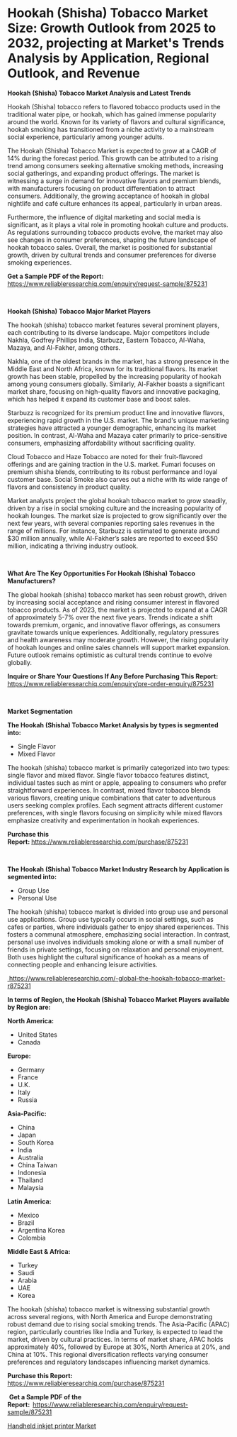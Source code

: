 <p><h1>Hookah (Shisha) Tobacco Market Size: Growth Outlook from 2025 to 2032, projecting at Market's Trends Analysis by Application, Regional Outlook, and Revenue</h1></p><p><strong>Hookah (Shisha) Tobacco Market Analysis and Latest Trends</strong></p>
<p><p>Hookah (Shisha) tobacco refers to flavored tobacco products used in the traditional water pipe, or hookah, which has gained immense popularity around the world. Known for its variety of flavors and cultural significance, hookah smoking has transitioned from a niche activity to a mainstream social experience, particularly among younger adults.</p><p>The Hookah (Shisha) Tobacco Market is expected to grow at a CAGR of 14% during the forecast period. This growth can be attributed to a rising trend among consumers seeking alternative smoking methods, increasing social gatherings, and expanding product offerings. The market is witnessing a surge in demand for innovative flavors and premium blends, with manufacturers focusing on product differentiation to attract consumers. Additionally, the growing acceptance of hookah in global nightlife and café culture enhances its appeal, particularly in urban areas.</p><p>Furthermore, the influence of digital marketing and social media is significant, as it plays a vital role in promoting hookah culture and products. As regulations surrounding tobacco products evolve, the market may also see changes in consumer preferences, shaping the future landscape of hookah tobacco sales. Overall, the market is positioned for substantial growth, driven by cultural trends and consumer preferences for diverse smoking experiences.</p></p>
<p><strong>Get a Sample PDF of the Report:&nbsp;</strong> <a href="https://www.reliableresearchiq.com/enquiry/request-sample/875231?utm_campaign=3136&utm_medium=2&utm_source=Github&utm_content=ia&utm_term=21032025&utm_id=hookah-shisha-tobacco">https://www.reliableresearchiq.com/enquiry/request-sample/875231</a></p>
<p>&nbsp;</p>
<p><strong>Hookah (Shisha) Tobacco Major Market Players</strong></p>
<p><p>The hookah (shisha) tobacco market features several prominent players, each contributing to its diverse landscape. Major competitors include Nakhla, Godfrey Phillips India, Starbuzz, Eastern Tobacco, Al-Waha, Mazaya, and Al-Fakher, among others.</p><p>Nakhla, one of the oldest brands in the market, has a strong presence in the Middle East and North Africa, known for its traditional flavors. Its market growth has been stable, propelled by the increasing popularity of hookah among young consumers globally. Similarly, Al-Fakher boasts a significant market share, focusing on high-quality flavors and innovative packaging, which has helped it expand its customer base and boost sales.</p><p>Starbuzz is recognized for its premium product line and innovative flavors, experiencing rapid growth in the U.S. market. The brand's unique marketing strategies have attracted a younger demographic, enhancing its market position. In contrast, Al-Waha and Mazaya cater primarily to price-sensitive consumers, emphasizing affordability without sacrificing quality.</p><p>Cloud Tobacco and Haze Tobacco are noted for their fruit-flavored offerings and are gaining traction in the U.S. market. Fumari focuses on premium shisha blends, contributing to its robust performance and loyal customer base. Social Smoke also carves out a niche with its wide range of flavors and consistency in product quality.</p><p>Market analysts project the global hookah tobacco market to grow steadily, driven by a rise in social smoking culture and the increasing popularity of hookah lounges. The market size is projected to grow significantly over the next few years, with several companies reporting sales revenues in the range of millions. For instance, Starbuzz is estimated to generate around $30 million annually, while Al-Fakher’s sales are reported to exceed $50 million, indicating a thriving industry outlook.</p></p>
<p>&nbsp;</p>
<p><strong>What Are The Key Opportunities For Hookah (Shisha) Tobacco Manufacturers?</strong></p>
<p><p>The global hookah (shisha) tobacco market has seen robust growth, driven by increasing social acceptance and rising consumer interest in flavored tobacco products. As of 2023, the market is projected to expand at a CAGR of approximately 5-7% over the next five years. Trends indicate a shift towards premium, organic, and innovative flavor offerings, as consumers gravitate towards unique experiences. Additionally, regulatory pressures and health awareness may moderate growth. However, the rising popularity of hookah lounges and online sales channels will support market expansion. Future outlook remains optimistic as cultural trends continue to evolve globally.</p></p>
<p><strong>Inquire or Share Your Questions If Any Before Purchasing This Report:</strong> <a href="https://www.reliableresearchiq.com/enquiry/pre-order-enquiry/875231?utm_campaign=3136&utm_medium=2&utm_source=Github&utm_content=ia&utm_term=21032025&utm_id=hookah-shisha-tobacco">https://www.reliableresearchiq.com/enquiry/pre-order-enquiry/875231</a></p>
<p>&nbsp;</p>
<p><strong>Market Segmentation</strong></p>
<p><strong>The Hookah (Shisha) Tobacco Market Analysis by types is segmented into:</strong></p>
<p><ul><li>Single Flavor</li><li>Mixed Flavor</li></ul></p>
<p><p>The hookah (shisha) tobacco market is primarily categorized into two types: single flavor and mixed flavor. Single flavor tobacco features distinct, individual tastes such as mint or apple, appealing to consumers who prefer straightforward experiences. In contrast, mixed flavor tobacco blends various flavors, creating unique combinations that cater to adventurous users seeking complex profiles. Each segment attracts different customer preferences, with single flavors focusing on simplicity while mixed flavors emphasize creativity and experimentation in hookah experiences.</p></p>
<p><strong>Purchase this Report:&nbsp;</strong><a href="https://www.reliableresearchiq.com/purchase/875231?utm_campaign=3136&utm_medium=2&utm_source=Github&utm_content=ia&utm_term=21032025&utm_id=hookah-shisha-tobacco">https://www.reliableresearchiq.com/purchase/875231</a></p>
<p>&nbsp;</p>
<p><strong>The Hookah (Shisha) Tobacco Market Industry Research by Application is segmented into:</strong></p>
<p><ul><li>Group Use</li><li>Personal Use</li></ul></p>
<p><p>The hookah (shisha) tobacco market is divided into group use and personal use applications. Group use typically occurs in social settings, such as cafes or parties, where individuals gather to enjoy shared experiences. This fosters a communal atmosphere, emphasizing social interaction. In contrast, personal use involves individuals smoking alone or with a small number of friends in private settings, focusing on relaxation and personal enjoyment. Both uses highlight the cultural significance of hookah as a means of connecting people and enhancing leisure activities.</p></p>
<p><a href="https://www.reliableresearchiq.com/-global-the-hookah-tobacco-market-r875231?utm_campaign=3136&utm_medium=2&utm_source=Github&utm_content=ia&utm_term=21032025&utm_id=hookah-shisha-tobacco">&nbsp;https://www.reliableresearchiq.com/-global-the-hookah-tobacco-market-r875231</a></p>
<p><strong>In terms of Region, the Hookah (Shisha) Tobacco Market Players available by Region are:</strong></p>
<p>
    <p> <strong> North America: </strong>
        <ul>
            <li>United States</li>
            <li>Canada</li>
        </ul>
        </p> 
    <p> <strong> Europe: </strong>
        <ul>
            <li>Germany</li>
            <li>France</li>
            <li>U.K.</li>
            <li>Italy</li>
            <li>Russia</li>
        </ul>
        </p> 
    <p> <strong> Asia-Pacific: </strong>
        <ul>
            <li>China</li>
            <li>Japan</li>
            <li>South Korea</li>
            <li>India</li>
            <li>Australia</li>
            <li>China Taiwan</li>
            <li>Indonesia</li>
            <li>Thailand</li>
            <li>Malaysia</li>
        </ul>
        </p> 
    <p> <strong> Latin America: </strong>
        <ul>
            <li>Mexico</li>
            <li>Brazil</li>
            <li>Argentina Korea</li>
            <li>Colombia</li>
        </ul>
        </p> 
    <p> <strong> Middle East & Africa: </strong>
        <ul>
            <li>Turkey</li>
            <li>Saudi</li>
            <li>Arabia</li>
            <li>UAE</li>
            <li>Korea</li>
        </ul>
    </p>
    </p>
<p><p>The hookah (shisha) tobacco market is witnessing substantial growth across several regions, with North America and Europe demonstrating robust demand due to rising social smoking trends. The Asia-Pacific (APAC) region, particularly countries like India and Turkey, is expected to lead the market, driven by cultural practices. In terms of market share, APAC holds approximately 40%, followed by Europe at 30%, North America at 20%, and China at 10%. This regional diversification reflects varying consumer preferences and regulatory landscapes influencing market dynamics.</p></p>
<p><strong>Purchase this Report: </strong><a href="https://www.reliableresearchiq.com/purchase/875231?utm_campaign=3136&utm_medium=2&utm_source=Github&utm_content=ia&utm_term=21032025&utm_id=hookah-shisha-tobacco">https://www.reliableresearchiq.com/purchase/875231</a></p>
<p>&nbsp;<strong>Get a Sample PDF of the Report:&nbsp;&nbsp;</strong><a href="https://www.reliableresearchiq.com/enquiry/request-sample/875231?utm_campaign=3136&utm_medium=2&utm_source=Github&utm_content=ia&utm_term=21032025&utm_id=hookah-shisha-tobacco">https://www.reliableresearchiq.com/enquiry/request-sample/875231</a></p>
<p><strong></strong></p>
<p><p><a href="https://github.com/donkalucine10/Market-Research-Report-List-1/blob/main/handheld-inkjet-printer-market.md?utm_campaign=3136&utm_medium=2&utm_source=Github&utm_content=ia&utm_term=21032025&utm_id=hookah-shisha-tobacco">Handheld inkjet printer Market</a></p></p>